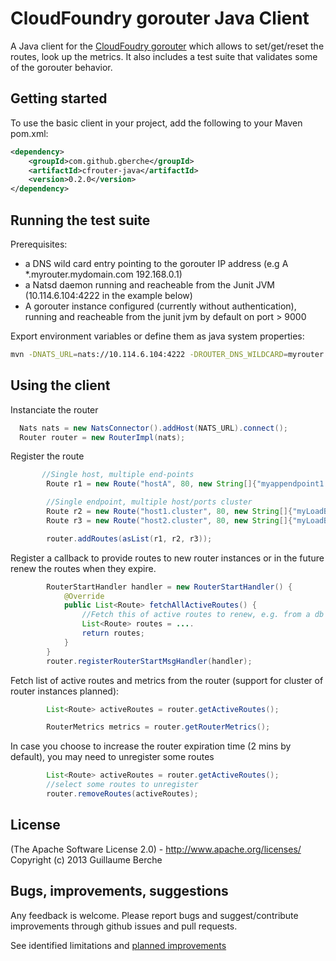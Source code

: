 # CloudFoundry gorouter Java Client

<!--
[![Build Status](https://secure.travis-ci.org/gberche/gorouter-javaclient.png?branch=master)](http://travis-ci.org/gberche/gorouter-javaclient)
-->


A Java client for the [CloudFoudry gorouter](https://github.com/cloudfoundry/gorouter) which allows to set/get/reset
the routes, look up the metrics. It also includes a test suite that validates some of the gorouter behavior.

## Getting started

To use the basic client in your project, add the following to your Maven pom.xml:
```xml
<dependency>
    <groupId>com.github.gberche</groupId>
    <artifactId>cfrouter-java</artifactId>
    <version>0.2.0</version>
</dependency>
```

## Running the test suite

Prerequisites:
*   a DNS wild card entry pointing to the gorouter IP address (e.g A *.myrouter.mydomain.com 192.168.0.1)
*   a Natsd daemon running and reacheable from the Junit JVM (10.114.6.104:4222 in the example below)
*   A gorouter instance configured (currently without authentication), running and reacheable from the junit jvm
    by default on port > 9000

Export environment variables or define them as java system properties:

```sh
mvn -DNATS_URL=nats://10.114.6.104:4222 -DROUTER_DNS_WILDCARD=myrouter.mydomain.com -DROUTER_PORT=8081 test
```

## Using the client

Instanciate the router

```java
  Nats nats = new NatsConnector().addHost(NATS_URL).connect();
  Router router = new RouterImpl(nats);
```

Register the route
```java
       //Single host, multiple end-points
        Route r1 = new Route("hostA", 80, new String[]{"myappendpoint1.myrouter.mydomain.com", "myappendpoint2.myrouter.mydomain.com"});

        //Single endpoint, multiple host/ports cluster
        Route r2 = new Route("host1.cluster", 80, new String[]{"myLoadBalancedApp.myrouter.mydomain.com"});
        Route r3 = new Route("host2.cluster", 80, new String[]{"myLoadBalancedApp.myrouter.mydomain.com"});

        router.addRoutes(asList(r1, r2, r3));
```

Register a callback to provide routes to new router instances or in the future renew the routes when they expire.
```java
        RouterStartHandler handler = new RouterStartHandler() {
            @Override
            public List<Route> fetchAllActiveRoutes() {
                //Fetch this of active routes to renew, e.g. from a db
                List<Route> routes = ....
                return routes;
            }
        }
        router.registerRouterStartMsgHandler(handler);

```

Fetch list of active routes and metrics from the router (support for cluster of router instances planned):

```java
        List<Route> activeRoutes = router.getActiveRoutes();

        RouterMetrics metrics = router.getRouterMetrics();
```

In case you choose to increase the router expiration time (2 mins by default), you may need to unregister some routes

```java
        List<Route> activeRoutes = router.getActiveRoutes();
        //select some routes to unregister
        router.removeRoutes(activeRoutes);
```


## License

(The Apache Software License 2.0) - http://www.apache.org/licenses/
Copyright (c) 2013 Guillaume Berche

## Bugs, improvements, suggestions

Any feedback is welcome. Please report bugs and suggest/contribute improvements through github issues and pull requests.

See identified limitations and [planned improvements](/TODO.md)



